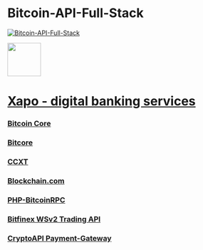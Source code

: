 # Bitcoin-API-Full-Stack

[![Bitcoin-API-Full-Stack](https://bitcoin-api.s3.amazonaws.com/images/visual_art/so-splush-bee-and-lamby-full-stack-banner-55.png)](#bitcoin-api-full-stack)

<a href="https://xapo.com">
    <img
        src="https://bitcoin-api.s3.amazonaws.com/images/documentation/xapo-1.png"
        height="75"
    />
</a>

# [Xapo - digital banking services](https://xapo.com)

### [Bitcoin Core](https://bitcoin.org/en/bitcoin-core/)

### [Bitcore](https://github.com/bitpay/bitcore)

### [CCXT](https://github.com/ccxt/ccxt)

### [Blockchain.com](https://github.com/blockchain)

### [PHP-BitcoinRPC](https://github.com/denpamusic/php-bitcoinrpc)

### [Bitfinex WSv2 Trading API](https://github.com/bitfinexcom/bitfinex-api-node)

### [CryptoAPI Payment-Gateway](https://github.com/cryptoapi/Payment-Gateway)

